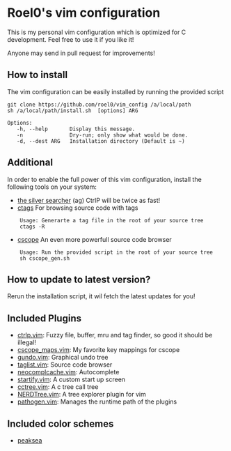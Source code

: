 # Roel0's vim configuration

This is my personal vim configuration which is optimized for C development. Feel free to use it if you like it! 

Anyone may send in pull request for improvements!


## How to install

The vim configuration can be easily installed by running the provided script

	git clone https://github.com/roel0/vim_config /a/local/path
	sh /a/local/path/install.sh  [options] ARG

	Options:
	   -h, --help       Display this message.
	   -n               Dry-run; only show what would be done.
	   -d, --dest ARG   Installation directory (Default is ~)

## Additional 

In order to enable the full power of this vim configuration, install the following tools on your system:

* [the silver searcher](https://github.com/ggreer/the_silver_searcher) (ag) CtrlP will be twice as fast! 
* [ctags](https://sourceforge.net/projects/ctags/) For browsing source code with tags
```
	Usage: Generarte a tag file in the root of your source tree
	ctags -R
```	
* [cscope](http://cscope.sourceforge.net/) An even more powerfull source code browser
```
	Usage: Run the provided script in the root of your source tree
	sh cscope_gen.sh
```
## How to update to latest version?

Rerun the installation script, it wil fetch the latest updates for you!



## Included Plugins


* [ctrlp.vim](https://github.com/ctrlpvim/ctrlp.vim): Fuzzy file, buffer, mru and tag finder, so good it should be illegal!
* [cscope_maps.vim](https://github.com/chazy/cscope_maps): My favorite key mappings for cscope
* [gundo.vim](https://github.com/sjl/gundo.vim): Graphical undo tree
* [taglist.vim](https://github.com/vim-scripts/taglist.vim): Source code browser
* [neocomplcache.vim](https://github.com/Shougo/neocomplcache.vim): Autocomplete
* [startify.vim](https://github.com/mhinz/vim-startify): A custom start up screen
* [cctree.vim](https://github.com/hari-rangarajan/CCTree): A c tree call tree
* [NERDTree.vim](https://github.com/scrooloose/nerdtree): A tree explorer plugin for vim
* [pathogen.vim](https://github.com/tpope/vim-pathogen): Manages the runtime path of the plugins

## Included color schemes

* [peaksea](https://github.com/vim-scripts/peaksea)

